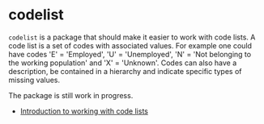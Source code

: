 codelist
===============================================================================

`codelist` is a package that should make it easier to work with code lists. A
code list is a set of codes with associated values. For example one could have
codes 'E' = 'Employed', 'U' = 'Unemployed', 'N' = 'Not belonging to the working
population' and 'X' = 'Unknown'.  Codes can also have a description, be
contained in a hierarchy and indicate specific types of missing values.

The package is still work in progress. 
 
- [Introduction to working with code lists](https://htmlpreview.github.io/?https://github.com/djvanderlaan/codelist/blob/master/inst/doc/introduction.html)
